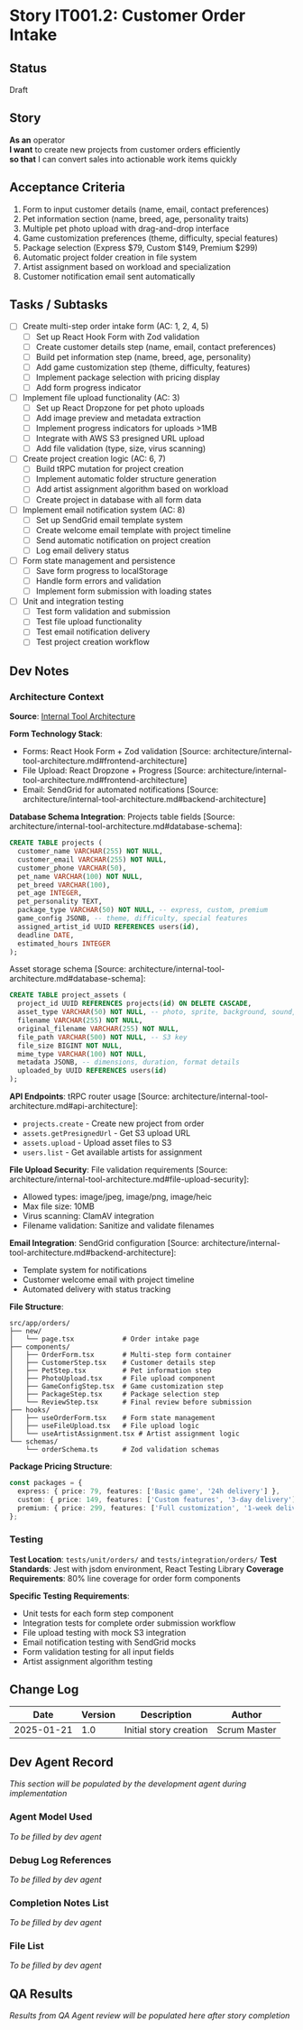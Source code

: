 # Story IT001.2: Customer Order Intake

## Status
Draft

## Story
**As an** operator  
**I want** to create new projects from customer orders efficiently  
**so that** I can convert sales into actionable work items quickly

## Acceptance Criteria
1. Form to input customer details (name, email, contact preferences)
2. Pet information section (name, breed, age, personality traits)
3. Multiple pet photo upload with drag-and-drop interface
4. Game customization preferences (theme, difficulty, special features)
5. Package selection (Express $79, Custom $149, Premium $299)
6. Automatic project folder creation in file system
7. Artist assignment based on workload and specialization
8. Customer notification email sent automatically

## Tasks / Subtasks
- [ ] Create multi-step order intake form (AC: 1, 2, 4, 5)
  - [ ] Set up React Hook Form with Zod validation
  - [ ] Create customer details step (name, email, contact preferences)
  - [ ] Build pet information step (name, breed, age, personality)
  - [ ] Add game customization step (theme, difficulty, features)
  - [ ] Implement package selection with pricing display
  - [ ] Add form progress indicator
- [ ] Implement file upload functionality (AC: 3)
  - [ ] Set up React Dropzone for pet photo uploads
  - [ ] Add image preview and metadata extraction
  - [ ] Implement progress indicators for uploads >1MB
  - [ ] Integrate with AWS S3 presigned URL upload
  - [ ] Add file validation (type, size, virus scanning)
- [ ] Create project creation logic (AC: 6, 7)
  - [ ] Build tRPC mutation for project creation
  - [ ] Implement automatic folder structure generation
  - [ ] Add artist assignment algorithm based on workload
  - [ ] Create project in database with all form data
- [ ] Implement email notification system (AC: 8)
  - [ ] Set up SendGrid email template system
  - [ ] Create welcome email template with project timeline
  - [ ] Send automatic notification on project creation
  - [ ] Log email delivery status
- [ ] Form state management and persistence
  - [ ] Save form progress to localStorage
  - [ ] Handle form errors and validation
  - [ ] Implement form submission with loading states
- [ ] Unit and integration testing
  - [ ] Test form validation and submission
  - [ ] Test file upload functionality
  - [ ] Test email notification delivery
  - [ ] Test project creation workflow

## Dev Notes

### Architecture Context
**Source**: [Internal Tool Architecture](../architecture/internal-tool-architecture.md)

**Form Technology Stack**:
- Forms: React Hook Form + Zod validation [Source: architecture/internal-tool-architecture.md#frontend-architecture]
- File Upload: React Dropzone + Progress [Source: architecture/internal-tool-architecture.md#frontend-architecture]
- Email: SendGrid for automated notifications [Source: architecture/internal-tool-architecture.md#backend-architecture]

**Database Schema Integration**:
Projects table fields [Source: architecture/internal-tool-architecture.md#database-schema]:
```sql
CREATE TABLE projects (
  customer_name VARCHAR(255) NOT NULL,
  customer_email VARCHAR(255) NOT NULL,
  customer_phone VARCHAR(50),
  pet_name VARCHAR(100) NOT NULL,
  pet_breed VARCHAR(100),
  pet_age INTEGER,
  pet_personality TEXT,
  package_type VARCHAR(50) NOT NULL, -- express, custom, premium
  game_config JSONB, -- theme, difficulty, special features
  assigned_artist_id UUID REFERENCES users(id),
  deadline DATE,
  estimated_hours INTEGER
);
```

Asset storage schema [Source: architecture/internal-tool-architecture.md#database-schema]:
```sql
CREATE TABLE project_assets (
  project_id UUID REFERENCES projects(id) ON DELETE CASCADE,
  asset_type VARCHAR(50) NOT NULL, -- photo, sprite, background, sound, config
  filename VARCHAR(255) NOT NULL,
  original_filename VARCHAR(255) NOT NULL,
  file_path VARCHAR(500) NOT NULL, -- S3 key
  file_size BIGINT NOT NULL,
  mime_type VARCHAR(100) NOT NULL,
  metadata JSONB, -- dimensions, duration, format details
  uploaded_by UUID REFERENCES users(id)
);
```

**API Endpoints**:
tRPC router usage [Source: architecture/internal-tool-architecture.md#api-architecture]:
- `projects.create` - Create new project from order
- `assets.getPresignedUrl` - Get S3 upload URL
- `assets.upload` - Upload asset files to S3
- `users.list` - Get available artists for assignment

**File Upload Security**:
File validation requirements [Source: architecture/internal-tool-architecture.md#file-upload-security]:
- Allowed types: image/jpeg, image/png, image/heic
- Max file size: 10MB
- Virus scanning: ClamAV integration
- Filename validation: Sanitize and validate filenames

**Email Integration**:
SendGrid configuration [Source: architecture/internal-tool-architecture.md#backend-architecture]:
- Template system for notifications
- Customer welcome email with project timeline
- Automated delivery with status tracking

**File Structure**:
```
src/app/orders/
├── new/
│   └── page.tsx            # Order intake page
├── components/
│   ├── OrderForm.tsx       # Multi-step form container
│   ├── CustomerStep.tsx    # Customer details step
│   ├── PetStep.tsx         # Pet information step
│   ├── PhotoUpload.tsx     # File upload component
│   ├── GameConfigStep.tsx  # Game customization step
│   ├── PackageStep.tsx     # Package selection step
│   └── ReviewStep.tsx      # Final review before submission
├── hooks/
│   ├── useOrderForm.tsx    # Form state management
│   ├── useFileUpload.tsx   # File upload logic
│   └── useArtistAssignment.tsx # Artist assignment logic
└── schemas/
    └── orderSchema.ts      # Zod validation schemas
```

**Package Pricing Structure**:
```typescript
const packages = {
  express: { price: 79, features: ['Basic game', '24h delivery'] },
  custom: { price: 149, features: ['Custom features', '3-day delivery'] },
  premium: { price: 299, features: ['Full customization', '1-week delivery'] }
};
```

### Testing
**Test Location**: `tests/unit/orders/` and `tests/integration/orders/`
**Test Standards**: Jest with jsdom environment, React Testing Library
**Coverage Requirements**: 80% line coverage for order form components

**Specific Testing Requirements**:
- Unit tests for each form step component
- Integration tests for complete order submission workflow
- File upload testing with mock S3 integration
- Email notification testing with SendGrid mocks
- Form validation testing for all input fields
- Artist assignment algorithm testing

## Change Log
| Date | Version | Description | Author |
|------|---------|-------------|---------|
| 2025-01-21 | 1.0 | Initial story creation | Scrum Master |

## Dev Agent Record
*This section will be populated by the development agent during implementation*

### Agent Model Used
*To be filled by dev agent*

### Debug Log References
*To be filled by dev agent*

### Completion Notes List
*To be filled by dev agent*

### File List
*To be filled by dev agent*

## QA Results
*Results from QA Agent review will be populated here after story completion*